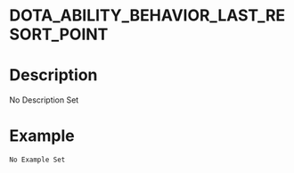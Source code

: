 # DOTA_ABILITY_BEHAVIOR_LAST_RESORT_POINT
# Description
No Description Set
# Example
```No Example Set```